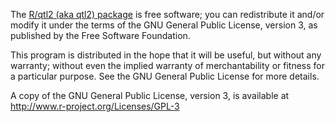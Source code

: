 The [R/qtl2 (aka qtl2) package](https://github.com/kbroman/qtl2) is
free software; you can redistribute it and/or modify it under the
terms of the GNU General Public License, version 3, as published by
the Free Software Foundation.

This program is distributed in the hope that it will be useful, but
without any warranty; without even the implied warranty of
merchantability or fitness for a particular purpose.  See the GNU
General Public License for more details.

A copy of the GNU General Public License, version 3, is available at  
<http://www.r-project.org/Licenses/GPL-3>
